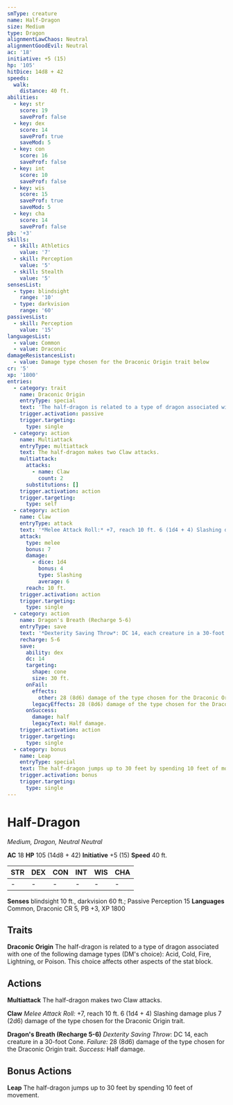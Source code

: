 ```yaml
---
smType: creature
name: Half-Dragon
size: Medium
type: Dragon
alignmentLawChaos: Neutral
alignmentGoodEvil: Neutral
ac: '18'
initiative: +5 (15)
hp: '105'
hitDice: 14d8 + 42
speeds:
  walk:
    distance: 40 ft.
abilities:
  - key: str
    score: 19
    saveProf: false
  - key: dex
    score: 14
    saveProf: true
    saveMod: 5
  - key: con
    score: 16
    saveProf: false
  - key: int
    score: 10
    saveProf: false
  - key: wis
    score: 15
    saveProf: true
    saveMod: 5
  - key: cha
    score: 14
    saveProf: false
pb: '+3'
skills:
  - skill: Athletics
    value: '7'
  - skill: Perception
    value: '5'
  - skill: Stealth
    value: '5'
sensesList:
  - type: blindsight
    range: '10'
  - type: darkvision
    range: '60'
passivesList:
  - skill: Perception
    value: '15'
languagesList:
  - value: Common
  - value: Draconic
damageResistancesList:
  - value: Damage type chosen for the Draconic Origin trait below
cr: '5'
xp: '1800'
entries:
  - category: trait
    name: Draconic Origin
    entryType: special
    text: 'The half-dragon is related to a type of dragon associated with one of the following damage types (DM''s choice): Acid, Cold, Fire, Lightning, or Poison. This choice affects other aspects of the stat block.'
    trigger.activation: passive
    trigger.targeting:
      type: single
  - category: action
    name: Multiattack
    entryType: multiattack
    text: The half-dragon makes two Claw attacks.
    multiattack:
      attacks:
        - name: Claw
          count: 2
      substitutions: []
    trigger.activation: action
    trigger.targeting:
      type: self
  - category: action
    name: Claw
    entryType: attack
    text: '*Melee Attack Roll:* +7, reach 10 ft. 6 (1d4 + 4) Slashing damage plus 7 (2d6) damage of the type chosen for the Draconic Origin trait.'
    attack:
      type: melee
      bonus: 7
      damage:
        - dice: 1d4
          bonus: 4
          type: Slashing
          average: 6
      reach: 10 ft.
    trigger.activation: action
    trigger.targeting:
      type: single
  - category: action
    name: Dragon's Breath (Recharge 5-6)
    entryType: save
    text: '*Dexterity Saving Throw*: DC 14, each creature in a 30-foot Cone. *Failure:*  28 (8d6) damage of the type chosen for the Draconic Origin trait. *Success:*  Half damage.'
    recharge: 5-6
    save:
      ability: dex
      dc: 14
      targeting:
        shape: cone
        size: 30 ft.
      onFail:
        effects:
          other: 28 (8d6) damage of the type chosen for the Draconic Origin trait.
        legacyEffects: 28 (8d6) damage of the type chosen for the Draconic Origin trait.
      onSuccess:
        damage: half
        legacyText: Half damage.
    trigger.activation: action
    trigger.targeting:
      type: single
  - category: bonus
    name: Leap
    entryType: special
    text: The half-dragon jumps up to 30 feet by spending 10 feet of movement.
    trigger.activation: bonus
    trigger.targeting:
      type: single
---
```


# Half-Dragon
*Medium, Dragon, Neutral Neutral*

**AC** 18
**HP** 105 (14d8 + 42)
**Initiative** +5 (15)
**Speed** 40 ft.

| STR | DEX | CON | INT | WIS | CHA |
| --- | --- | --- | --- | --- | --- |
| - | - | - | - | - | - |

**Senses** blindsight 10 ft., darkvision 60 ft.; Passive Perception 15
**Languages** Common, Draconic
CR 5, PB +3, XP 1800

## Traits

**Draconic Origin**
The half-dragon is related to a type of dragon associated with one of the following damage types (DM's choice): Acid, Cold, Fire, Lightning, or Poison. This choice affects other aspects of the stat block.

## Actions

**Multiattack**
The half-dragon makes two Claw attacks.

**Claw**
*Melee Attack Roll:* +7, reach 10 ft. 6 (1d4 + 4) Slashing damage plus 7 (2d6) damage of the type chosen for the Draconic Origin trait.

**Dragon's Breath (Recharge 5-6)**
*Dexterity Saving Throw*: DC 14, each creature in a 30-foot Cone. *Failure:*  28 (8d6) damage of the type chosen for the Draconic Origin trait. *Success:*  Half damage.

## Bonus Actions

**Leap**
The half-dragon jumps up to 30 feet by spending 10 feet of movement.
